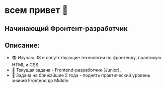 # всем привет 👋

## Начинающий Фронтент-разработчик

## Описание:
* :books: Изучаю JS и сопутствующие технологии по фронтенду, практикую HTML и CSS.
* :dart: Текущая задача - Frontend-разработчик (Junior).
* :telescope: Задача на ближайшие 2 года - поднять практический уровень знаний Frontend до Middle.

<!--
**Gurd4/Gurd4** is a ✨ _special_ ✨ repository because its `README.md` (this file) appears on your GitHub profile.

Here are some ideas to get you started:

- 🔭 I’m currently working on ...
- 🌱 I’m currently learning ...
- 👯 I’m looking to collaborate on ...
- 🤔 I’m looking for help with ...
- 💬 Ask me about ...
- 📫 How to reach me: ...
- 😄 Pronouns: ...
- ⚡ Fun fact: ...
-->
